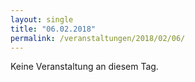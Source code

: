```yaml
---
layout: single
title: "06.02.2018"
permalink: /veranstaltungen/2018/02/06/
---
```


Keine Veranstaltung an diesem Tag.
